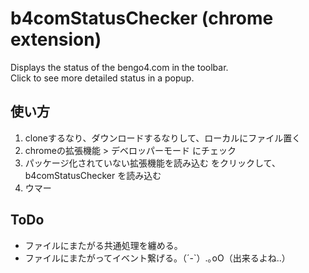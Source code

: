 # b4comStatusChecker  (chrome extension)

Displays the status of the bengo4.com in the toolbar.   
Click to see more detailed status in a popup.

## 使い方

1. cloneするなり、ダウンロードするなりして、ローカルにファイル置く
2. chromeの拡張機能 > デベロッパーモード にチェック
3. パッケージ化されていない拡張機能を読み込む をクリックして、b4comStatusChecker
を読み込む
4. ウマー

## ToDo
- ファイルにまたがる共通処理を纏める。
- ファイルにまたがってイベント繋げる。（´-`）.｡oO（出来るよね..）
